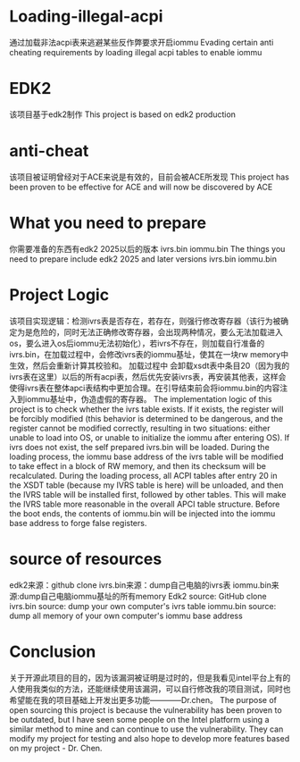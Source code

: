 # Loading-illegal-acpi
通过加载非法acpi表来逃避某些反作弊要求开启iommu
Evading certain anti cheating requirements by loading illegal acpi tables to enable iommu
# EDK2
该项目基于edk2制作
This project is based on edk2 production
# anti-cheat
该项目被证明曾经对于ACE来说是有效的，目前会被ACE所发现
This project has been proven to be effective for ACE and will now be discovered by ACE
# What you need to prepare
你需要准备的东西有edk2 2025以后的版本 ivrs.bin iommu.bin
The things you need to prepare include edk2 2025 and later versions ivrs.bin iommu.bin
# Project Logic
该项目实现逻辑：检测ivrs表是否存在，若存在，则强行修改寄存器（该行为被确定为是危险的，同时无法正确修改寄存器，会出现两种情况，要么无法加载进入os，要么进入os后iommu无法初始化），若ivrs不存在，则加载自行准备的ivrs.bin，在加载过程中，会修改ivrs表的iommu基址，使其在一块rw memory中生效，然后会重新计算其校验和。
加载过程中 会卸载xsdt表中条目20（因为我的ivrs表在这里）以后的所有acpi表，然后优先安装ivrs表，再安装其他表，这样会使得ivrs表在整体apci表结构中更加合理。在引导结束前会将iommu.bin的内容注入到iommu基址中，伪造虚假的寄存器。
The implementation logic of this project is to check whether the ivrs table exists. If it exists, the register will be forcibly modified (this behavior is determined to be dangerous, and the register cannot be modified correctly, resulting in two situations: either unable to load into OS, or unable to initialize the iommu after entering OS). If ivrs does not exist, the self prepared ivrs.bin will be loaded. During the loading process, the iommu base address of the ivrs table will be modified to take effect in a block of RW memory, and then its checksum will be recalculated.
During the loading process, all ACPI tables after entry 20 in the XSDT table (because my IVRS table is here) will be unloaded, and then the IVRS table will be installed first, followed by other tables. This will make the IVRS table more reasonable in the overall APCI table structure. Before the boot ends, the contents of iommu.bin will be injected into the iommu base address to forge false registers.
# source of resources
edk2来源：github clone ivrs.bin来源：dump自己电脑的ivrs表 iommu.bin来源:dump自己电脑iommu基址的所有memory
Edk2 source: GitHub clone ivrs.bin source: dump your own computer's ivrs table iommu.bin source: dump all memory of your own computer's iommu base address
# Conclusion
关于开源此项目的目的，因为该漏洞被证明是过时的，但是我看见intel平台上有的人使用我类似的方法，还能继续使用该漏洞，可以自行修改我的项目测试，同时也希望能在我的项目基础上开发出更多功能————Dr.chen。
The purpose of open sourcing this project is because the vulnerability has been proven to be outdated, but I have seen some people on the Intel platform using a similar method to mine and can continue to use the vulnerability. They can modify my project for testing and also hope to develop more features based on my project - Dr. Chen.
